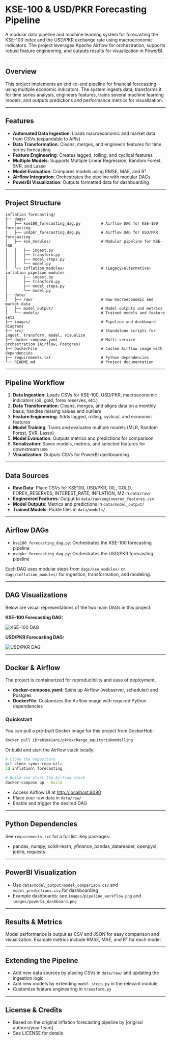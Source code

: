 # KSE-100 & USD/PKR Forecasting Pipeline

A modular data pipeline and machine learning system for forecasting the KSE-100 index and the USD/PKR exchange rate using macroeconomic indicators. The project leverages Apache Airflow for orchestration, supports robust feature engineering, and outputs results for visualization in PowerBI.

---

## Overview

This project implements an end-to-end pipeline for financial forecasting using multiple economic indicators. The system ingests data, transforms it for time series analysis, engineers features, trains several machine learning models, and outputs predictions and performance metrics for visualization.

---

## Features

- **Automated Data Ingestion**: Loads macroeconomic and market data from CSVs (expandable to APIs)
- **Data Transformation**: Cleans, merges, and engineers features for time series forecasting
- **Feature Engineering**: Creates lagged, rolling, and cyclical features
- **Multiple Models**: Supports Multiple Linear Regression, Random Forest, SVR, and Lasso
- **Model Evaluation**: Compares models using RMSE, MAE, and R²
- **Airflow Integration**: Orchestrates the pipeline with modular DAGs
- **PowerBI Visualization**: Outputs formatted data for dashboarding

---

## Project Structure

```
inflation forecasting/
├── dags/
│   ├── kse100_forecasting_dag.py         # Airflow DAG for KSE-100 forecasting
│   ├── usdpkr_forecasting_dag.py         # Airflow DAG for USD/PKR forecasting
│   ├── kse_modules/                      # Modular pipeline for KSE-100
│   │   ├── ingest.py
│   │   ├── transform.py
│   │   ├── model_steps.py
│   │   └── model.py
│   └── inflation_modules/                # (Legacy/alternative) inflation pipeline modules
│       ├── ingest.py
│       ├── transform.py
│       ├── model_steps.py
│       └── model.py
├── data/
│   ├── raw/                              # Raw macroeconomic and market data
│   ├── model_output/                     # Model outputs and metrics
│   └── models/                           # Trained models and feature sets
├── images/                               # Pipeline and dashboard diagrams
├── src/                                  # Standalone scripts for ingest, transform, model, visualize
├── docker-compose.yaml                   # Multi-service orchestration (Airflow, Postgres)
├── DockerFile                            # Custom Airflow image with dependencies
├── requirements.txt                      # Python dependencies
└── README.md                             # Project documentation
```

---

## Pipeline Workflow

1. **Data Ingestion**: Loads CSVs for KSE-100, USD/PKR, macroeconomic indicators (oil, gold, forex reserves, etc.)
2. **Data Transformation**: Cleans, merges, and aligns data on a monthly basis; handles missing values and outliers
3. **Feature Engineering**: Adds lagged, rolling, cyclical, and economic features
4. **Model Training**: Trains and evaluates multiple models (MLR, Random Forest, SVR, Lasso)
5. **Model Evaluation**: Outputs metrics and predictions for comparison
6. **Serialization**: Saves models, metrics, and selected features for downstream use
7. **Visualization**: Outputs CSVs for PowerBI dashboarding

---

## Data Sources

- **Raw Data**: Place CSVs for KSE100, USD/PKR, OIL, GOLD, FOREX_RESERVES, INTEREST_RATE, INFLATION, M2 in `data/raw/`
- **Engineered Features**: Output to `data/raw/engineered_features.csv`
- **Model Outputs**: Metrics and predictions in `data/model_output/`
- **Trained Models**: Pickle files in `data/models/`

---

## Airflow DAGs

- `kse100_forecasting_dag.py`: Orchestrates the KSE-100 forecasting pipeline
- `usdpkr_forecasting_dag.py`: Orchestrates the USD/PKR forecasting pipeline

Each DAG uses modular steps from `dags/kse_modules/` or `dags/inflation_modules/` for ingestion, transformation, and modeling.

---

## DAG Visualizations

Below are visual representations of the two main DAGs in this project:

**KSE-100 Forecasting DAG:**

![KSE-100 DAG](kse.png)

**USD/PKR Forecasting DAG:**

![USD/PKR DAG](usd.png)

---

## Docker & Airflow

The project is containerized for reproducibility and ease of deployment.

- **docker-compose.yaml**: Spins up Airflow (webserver, scheduler) and Postgres
- **DockerFile**: Customizes the Airflow image with required Python dependencies

### Quickstart

You can pull a pre-built Docker image for this project from DockerHub:

```bash
docker pull ibrahimkiani/pkrexchange_equityriskmodelling
```

Or build and start the Airflow stack locally:

```bash
# Clone the repository
git clone <your-repo-url>
cd inflation\ forecasting

# Build and start the Airflow stack
docker-compose up --build
```

- Access Airflow UI at [http://localhost:8080](http://localhost:8080)
- Place your raw data in `data/raw/`
- Enable and trigger the desired DAG

---

## Python Dependencies

See `requirements.txt` for a full list. Key packages:
- pandas, numpy, scikit-learn, yfinance, pandas_datareader, openpyxl, joblib, requests

---

## PowerBI Visualization

- Use `data/model_output/model_comparison.csv` and `model_predictions.csv` for dashboarding
- Example dashboards: see `images/pipeline_workflow.png` and `images/powerbi_dashboard.png`

---

## Results & Metrics

Model performance is output as CSV and JSON for easy comparison and visualization. Example metrics include RMSE, MAE, and R² for each model.

---

## Extending the Pipeline

- Add new data sources by placing CSVs in `data/raw/` and updating the ingestion logic
- Add new models by extending `model_steps.py` in the relevant module
- Customize feature engineering in `transform.py`

---

## License & Credits

- Based on the original inflation forecasting pipeline by [original authors/your team]
- See LICENSE for details
